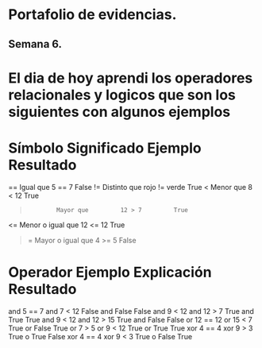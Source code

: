 # Portafolio de evidencias.

## Semana 6.

# El dia de hoy aprendi los operadores relacionales y logicos que son los siguientes con algunos ejemplos 
# Símbolo	    Significado	     Ejemplo	    Resultado
==	         Igual que	      5 == 7	       False
!=	        Distinto que	    rojo != verde	 True
<	          Menor que	        8 < 12	       True
>	          Mayor que	        12 > 7	       True
<=	      Menor o igual que  	12 <= 12	     True
>=	      Mayor o igual que 	4 >= 5	       False
# Operador	   Ejemplo	               Explicación    	Resultado
and	         5 == 7 and 7 < 12	  False and False	      False
and	         9 < 12 and 12 > 7	  True and True	        True
and          9 < 12 and 12 > 15 	True and False	      False
or	        12 == 12 or 15 < 7	  True or False	        True
or	         7 > 5 or 9 < 12	    True or True	        True
xor          4 == 4 xor 9 > 3    	True o True	          False
xor	         4 == 4 xor 9 < 3	    True o False	         True
